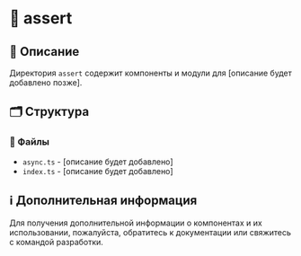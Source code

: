 # 📁 assert

## 📝 Описание
Директория `assert` содержит компоненты и модули для [описание будет добавлено позже].

## 🗂️ Структура

### 📄 Файлы

- `async.ts` - [описание будет добавлено]
- `index.ts` - [описание будет добавлено]

## ℹ️ Дополнительная информация

Для получения дополнительной информации о компонентах и их использовании, пожалуйста, обратитесь к документации или свяжитесь с командой разработки.

